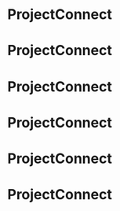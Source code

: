# ProjectConnect
# ProjectConnect
# ProjectConnect
# ProjectConnect
# ProjectConnect
# ProjectConnect
